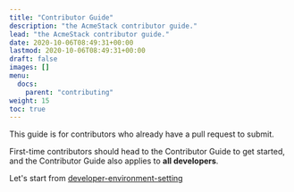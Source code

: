 ```yaml
---
title: "Contributor Guide"
description: "the AcmeStack contributor guide."
lead: "the AcmeStack contributor guide."
date: 2020-10-06T08:49:31+00:00
lastmod: 2020-10-06T08:49:31+00:00
draft: false
images: []
menu:
  docs:
    parent: "contributing"
weight: 15
toc: true
---
```


This guide is for contributors who already have a pull request to submit.

First-time contributors should head to the Contributor Guide to get started, and the Contributor Guide also applies to **all developers**.

Let's start from [developer-environment-setting](../developer-environment-setting)
